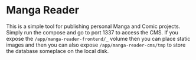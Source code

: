 # Manga Reader

This is a simple tool for publishing personal Manga and Comic projects.
Simply run the compose and go to port 1337 to access the CMS.
If you expose the `/app/manga-reader-frontend/_` volume then you can place static images and then you can also expose `/app/manga-reader-cms/tmp`
to store the database someplace on the local disk.

